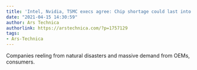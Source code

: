 ```yaml
---
title: 'Intel, Nvidia, TSMC execs agree: Chip shortage could last into 2023'
date: "2021-04-15 14:30:59"
author: Ars Technica
authorlink: https://arstechnica.com/?p=1757129
tags:
- Ars-Technica
---
```

Companies reeling from natural disasters and massive demand from OEMs, consumers.